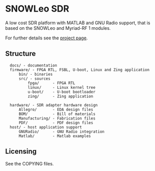 # SNOWLeo SDR

A low cost SDR platform with MATLAB and GNU Radio support, that is based on the SNOWLeo and Myriad-RF 1 modules. 

For further details see the [project page](http://myriadrf.org/snowleo-sdr/).

## Structure

      docs/ - documentation
      firmware/ - FPGA RTL, FSBL, U-boot, Linux and Zing application
          bin/ - binaries
          src/ - sources
              fpga/      - FPGA RTL
              linux/     - Linux kernel tree
              u-boot/    - U-boot bootloader
              zing/      - Zing application

      hardware/ - SDR adapter hardware design
          Allegro/       - EDA design files
          BOM/           - Bill of materials
          Manufacturing/ - Fabrication files
          PDF/           - PDF design files
      host/ - host application support
          GNURadio/      - GNU Radio integration
          Matlab/        - Matlab examples

## Licensing

See the COPYING files.
